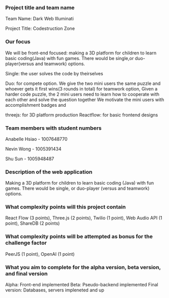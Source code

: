 ### Project title and team name

Team Name: Dark Web Illuminati

Project Title: Codestruction Zone

### Our focus

We will be front-end focused: making a 3D platform for children to learn basic coding(Java) with fun games. There would be single,or duo-player(versus and teamwork) options.

Single: the user solves the code by theirselves

Duo: for compete option. We give the two mini users the same puzzle and whoever gets it first wins(3 rounds in total)
     for teamwork option, Given a harder code puzzle, the 2 mini users need to learn how to cooperate with each other and solve the question together
     We motivate the mini users with accomplishment badges and
     
threejs: for 3D platform production
Reactflow: for basic frontend designs

### Team members with student numbers

Anabelle Hsiao - 1007648770

Nevin Wong - 1005391434

Shu Sun - 1005948487

### Description of the web application

Making a 3D platform for children to learn basic coding (Java) with fun games. There would be single, or duo-player (versus and teamwork) options.

### What complexity points will this project contain

React Flow (3 points), Three.js (2 points), Twilio (1 point), Web Audio API (1 point), ShareDB (2 points)

### What complexity points will be attempted as bonus for the challenge factor
PeerJS (1 point), OpenAI (1 point)

### What you aim to complete for the alpha version, beta version, and final version

Alpha: Front-end implemented
Beta: Pseudo-backend implemented
Final version: Databases, servers impleneted and up
